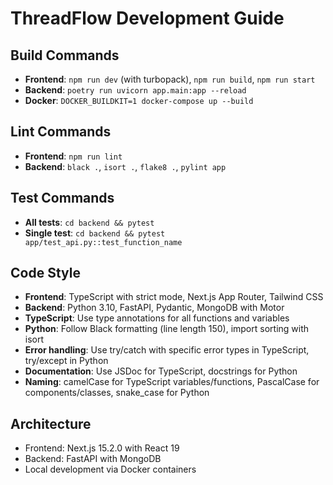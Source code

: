 # ThreadFlow Development Guide

## Build Commands
- **Frontend**: `npm run dev` (with turbopack), `npm run build`, `npm run start`
- **Backend**: `poetry run uvicorn app.main:app --reload`
- **Docker**: `DOCKER_BUILDKIT=1 docker-compose up --build`

## Lint Commands
- **Frontend**: `npm run lint`
- **Backend**: `black .`, `isort .`, `flake8 .`, `pylint app`

## Test Commands
- **All tests**: `cd backend && pytest`
- **Single test**: `cd backend && pytest app/test_api.py::test_function_name`

## Code Style
- **Frontend**: TypeScript with strict mode, Next.js App Router, Tailwind CSS
- **Backend**: Python 3.10, FastAPI, Pydantic, MongoDB with Motor
- **TypeScript**: Use type annotations for all functions and variables
- **Python**: Follow Black formatting (line length 150), import sorting with isort
- **Error handling**: Use try/catch with specific error types in TypeScript, try/except in Python
- **Documentation**: Use JSDoc for TypeScript, docstrings for Python
- **Naming**: camelCase for TypeScript variables/functions, PascalCase for components/classes, snake_case for Python

## Architecture
- Frontend: Next.js 15.2.0 with React 19
- Backend: FastAPI with MongoDB
- Local development via Docker containers